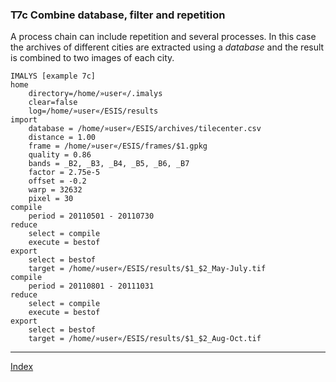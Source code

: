 ### T7c	Combine database, filter and repetition

A process chain can include repetition and several processes. In this case the archives of different cities are extracted using a *database*  and the result is combined to two images of each city.

```
IMALYS [example 7c]
home
	directory=/home/»user«/.imalys
	clear=false
	log=/home/»user«/ESIS/results
import
	database = /home/»user«/ESIS/archives/tilecenter.csv
	distance = 1.00
	frame = /home/»user«/ESIS/frames/$1.gpkg
	quality = 0.86
	bands = _B2, _B3, _B4, _B5, _B6, _B7
	factor = 2.75e-5
	offset = -0.2
	warp = 32632
	pixel = 30
compile
	period = 20110501 - 20110730
reduce
	select = compile
	execute = bestof
export
	select = bestof
	target = /home/»user«/ESIS/results/$1_$2_May-July.tif
compile
	period = 20110801 - 20111031
reduce
	select = compile
	execute = bestof
export
	select = bestof
	target = /home/»user«/ESIS/results/$1_$2_Aug-Oct.tif
```

-----

[Index](Index.md)